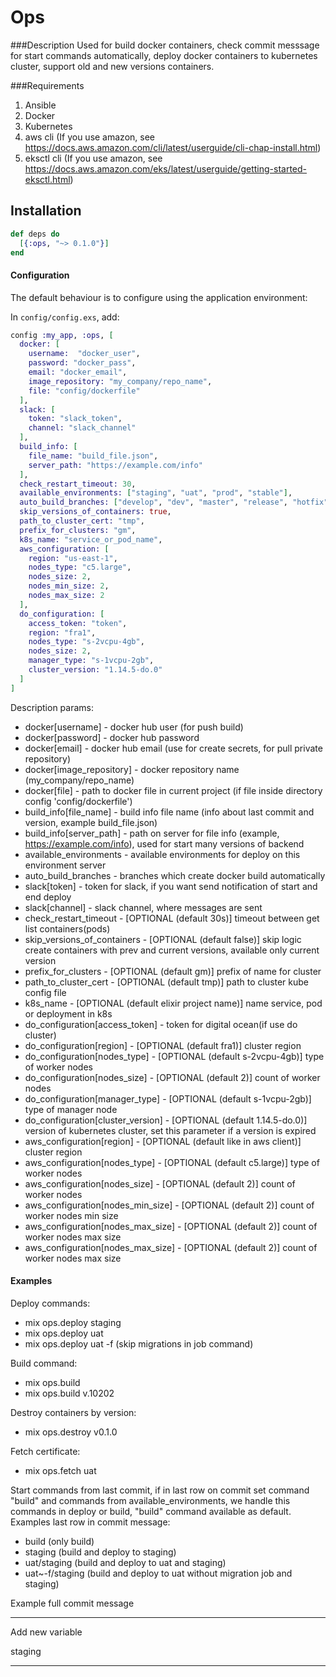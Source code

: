 # Ops

###Description
Used for build docker containers, check commit messsage for start commands automatically, deploy docker containers to kubernetes cluster, support old and new versions containers.

###Requirements
1. Ansible
2. Docker
3. Kubernetes
4. aws cli (If you use amazon, see https://docs.aws.amazon.com/cli/latest/userguide/cli-chap-install.html)
5. eksctl cli (If you use amazon, see https://docs.aws.amazon.com/eks/latest/userguide/getting-started-eksctl.html)

## Installation

```elixir
def deps do
  [{:ops, "~> 0.1.0"}]
end
```

#### Configuration

The default behaviour is to configure using the application environment:

In `config/config.exs`, add:

```elixir
config :my_app, :ops, [
  docker: [
    username:  "docker_user",
    password: "docker_pass",
    email: "docker_email",
    image_repository: "my_company/repo_name",
    file: "config/dockerfile"
  ],
  slack: [
    token: "slack_token",
    channel: "slack_channel"
  ],
  build_info: [
    file_name: "build_file.json",
    server_path: "https://example.com/info"
  ],
  check_restart_timeout: 30,
  available_environments: ["staging", "uat", "prod", "stable"],
  auto_build_branches: ["develop", "dev", "master", "release", "hotfix"],
  skip_versions_of_containers: true,
  path_to_cluster_cert: "tmp",
  prefix_for_clusters: "gm",
  k8s_name: "service_or_pod_name",
  aws_configuration: [
    region: "us-east-1",
    nodes_type: "c5.large",
    nodes_size: 2,
    nodes_min_size: 2,
    nodes_max_size: 2
  ],
  do_configuration: [
    access_token: "token",
    region: "fra1",
    nodes_type: "s-2vcpu-4gb",
    nodes_size: 2,
    manager_type: "s-1vcpu-2gb",
    cluster_version: "1.14.5-do.0"
  ]
]
```

Description params:
- docker[username] - docker hub user (for push build)
- docker[password] - docker hub password
- docker[email] - docker hub email (use for create secrets, for pull private repository)
- docker[image_repository] - docker repository name (my_company/repo_name)
- docker[file] - path to docker file in current project (if file inside directory config 'config/dockerfile')
- build_info[file_name] - build info file name (info about last commit and version, example build_file.json)
- build_info[server_path] - path on server for file info (example, https://example.com/info), used for start many versions of backend
- available_environments - available environments for deploy on this environment server
- auto_build_branches - branches which create docker build automatically
- slack[token] - token for slack, if you want send notification of start and end deploy
- slack[channel] - slack channel, where messages are sent
- check_restart_timeout - [OPTIONAL (default 30s)] timeout between get list containers(pods)
- skip_versions_of_containers - [OPTIONAL (default false)] skip logic create containers with prev and current versions, available only current version
- prefix_for_clusters - [OPTIONAL (default gm)] prefix of name for cluster
- path_to_cluster_cert - [OPTIONAL (default tmp)] path to cluster kube config file
- k8s_name - [OPTIONAL (default elixir project name)] name service, pod or deployment in k8s
- do_configuration[access_token] - token for digital ocean(if use do cluster)
- do_configuration[region] - [OPTIONAL (default fra1)] cluster region
- do_configuration[nodes_type] - [OPTIONAL (default s-2vcpu-4gb)] type of worker nodes
- do_configuration[nodes_size] - [OPTIONAL (default 2)] count of worker nodes
- do_configuration[manager_type] - [OPTIONAL (default s-1vcpu-2gb)] type of manager node
- do_configuration[cluster_version] - [OPTIONAL (default 1.14.5-do.0)] version of kubernetes cluster, set this parameter if a version is expired
- aws_configuration[region] - [OPTIONAL (default like in aws client)] cluster region
- aws_configuration[nodes_type] - [OPTIONAL (default c5.large)] type of worker nodes
- aws_configuration[nodes_size] - [OPTIONAL (default 2)] count of worker nodes
- aws_configuration[nodes_min_size] - [OPTIONAL (default 2)] count of worker nodes min size
- aws_configuration[nodes_max_size] - [OPTIONAL (default 2)] count of worker nodes max size
- aws_configuration[nodes_max_size] - [OPTIONAL (default 2)] count of worker nodes max size

#### Examples

Deploy commands:
 - mix ops.deploy staging
 - mix ops.deploy uat
 - mix ops.deploy uat -f (skip migrations in job command)
 
Build command:
 - mix ops.build
 - mix ops.build v.10202
 
Destroy containers by version:
 - mix ops.destroy v0.1.0
 
Fetch certificate:
 - mix ops.fetch uat
 
Start commands from last commit, if in last row on commit set command "build" and commands from available_environments, we handle this commands in deploy or build, "build" command available as default.
Examples last row in commit message:
 - build (only build)
 - staging (build and deploy to staging)
 - uat/staging (build and deploy to uat and staging)
 - uat~-f/staging (build and deploy to uat without migration job and staging)
 
 Example full commit message
 
 ----------------------------
 Add new variable
 
 staging
 ____________________________
